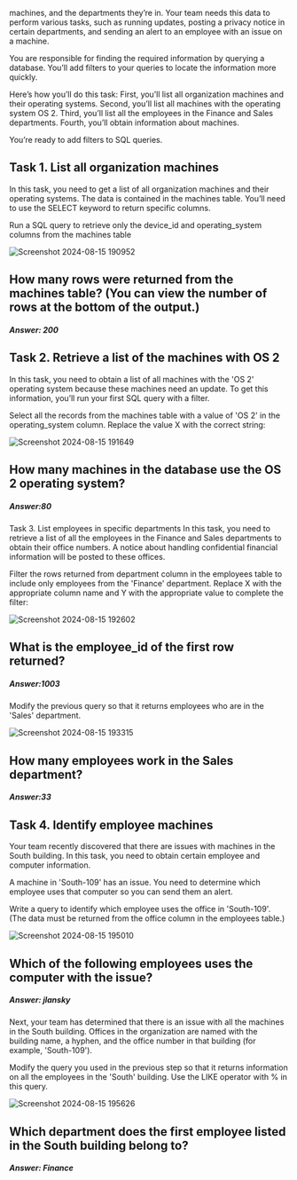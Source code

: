machines, and the departments they’re in. Your team needs this data to perform various tasks, such as running updates, posting a privacy notice in certain departments, and sending an alert to an employee with an issue on a machine.

You are responsible for finding the required information by querying a database. You’ll add filters to your queries to locate the information more quickly.

Here’s how you’ll do this task: First, you’ll list all organization machines and their operating systems. Second, you’ll list all machines with the operating system OS 2. Third, you’ll list all the employees in the Finance and Sales departments. Fourth, you’ll obtain information about machines.

You’re ready to add filters to SQL queries.


## Task 1. List all organization machines

In this task, you need to get a list of all organization machines and their operating systems. The data is contained in the machines table. You’ll need to use the SELECT keyword to return specific columns.

Run a SQL query to retrieve only the device_id and operating_system columns from the machines table

![Screenshot 2024-08-15 190952](https://github.com/user-attachments/assets/85ba05f4-aea8-4eeb-a54e-5ca1a77d875a)

## How many rows were returned from the machines table? (You can view the number of rows at the bottom of the output.)

##### Answer: 200

## Task 2. Retrieve a list of the machines with OS 2
In this task, you need to obtain a list of all machines with the 'OS 2' operating system because these machines need an update. To get this information, you’ll run your first SQL query with a filter.

Select all the records from the machines table with a value of 'OS 2' in the operating_system column. Replace the value X with the correct string:

![Screenshot 2024-08-15 191649](https://github.com/user-attachments/assets/430ab02b-dc07-450b-92d1-71afcec57ada)

## How many machines in the database use the OS 2 operating system?
##### Answer:80

Task 3. List employees in specific departments
In this task, you need to retrieve a list of all the employees in the Finance and Sales departments to obtain their office numbers. A notice about handling confidential financial information will be posted to these offices.

Filter the rows returned from department column in the employees table to include only employees from the 'Finance' department. Replace X with the appropriate column name and Y with the appropriate value to complete the filter:

![Screenshot 2024-08-15 192602](https://github.com/user-attachments/assets/9e577801-9eb3-4e14-8384-ff5a3c177eb4)

## What is the employee_id of the first row returned?
##### Answer:1003

Modify the previous query so that it returns employees who are in the 'Sales' department.

![Screenshot 2024-08-15 193315](https://github.com/user-attachments/assets/9f5652e7-2072-4afe-80d9-7441c5f0a369)

## How many employees work in the Sales department?

##### Answer:33

## Task 4. Identify employee machines
Your team recently discovered that there are issues with machines in the South building. In this task, you need to obtain certain employee and computer information.

A machine in 'South-109' has an issue. You need to determine which employee uses that computer so you can send them an alert.

Write a query to identify which employee uses the office in 'South-109'. (The data must be returned from the office column in the employees table.)

![Screenshot 2024-08-15 195010](https://github.com/user-attachments/assets/6bc11e80-55be-4cc3-b7e0-203a7a89dee2)

## Which of the following employees uses the computer with the issue?

##### Answer: jlansky

Next, your team has determined that there is an issue with all the machines in the South building. Offices in the organization are named with the building name, a hyphen, and the office number in that building (for example, 'South-109').

Modify the query you used in the previous step so that it returns information on all the employees in the 'South' building. Use the LIKE operator with % in this query.

![Screenshot 2024-08-15 195626](https://github.com/user-attachments/assets/ceb72cc6-de11-4be3-adb7-bf303bede824)

## Which department does the first employee listed in the South building belong to?

##### Answer: Finance









